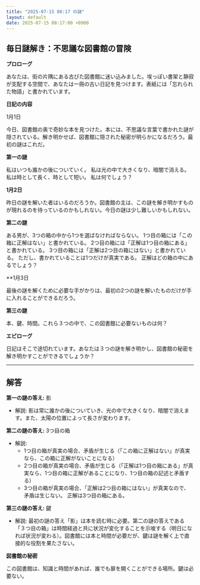 ```yaml
---
title: "2025-07-15 08:17 の謎"
layout: default
date: 2025-07-15 08:17:00 +0900
---
```

## 毎日謎解き：不思議な図書館の冒険

**プロローグ**

あなたは、街の片隅にある古びた図書館に迷い込みました。埃っぽい書架と静寂が支配する空間で、あなたは一冊の古い日記を見つけます。表紙には「忘れられた物語」と書かれています。

**日記の内容**

1月1日

今日、図書館の奥で奇妙な本を見つけた。本には、不思議な言葉で書かれた謎が隠されている。解き明かせば、図書館に隠された秘密が明らかになるだろう。最初の謎はこれだ。

**第一の謎**

私はいつも誰かの後についていく。
私は光の中で大きくなり、暗闇で消える。
私は時として長く、時として短い。
私は何でしょう？

**1月2日**

昨日の謎を解いた者はいるのだろうか。図書館の主は、この謎を解き明かすものが現れるのを待っているのかもしれない。今日の謎は少し難しいかもしれない。

**第二の謎**

ある男が、3つの箱の中から1つを選ばなければならない。
1つ目の箱には「この箱に正解はない」と書かれている。
2つ目の箱には「正解は1つ目の箱にある」と書かれている。
3つ目の箱には「正解は2つ目の箱にはない」と書かれている。
ただし、書かれていることは1つだけが真実である。
正解はどの箱の中にあるでしょう？

**1月3日

最後の謎を解くために必要な手がかりは、最初の2つの謎を解いたものだけが手に入れることができるだろう。

**第三の謎**

本、鍵、時間。これら３つの中で、この図書館に必要ないものは何？

**エピローグ**

日記はそこで途切れています。あなたは３つの謎を解き明かし、図書館の秘密を解き明かすことができるでしょうか？

---

## 解答

**第一の謎の答え:** 影

*   解説: 影は常に誰かの後についていき、光の中で大きくなり、暗闇で消えます。また、太陽の位置によって長さが変わります。

**第二の謎の答え:** 3つ目の箱

*   解説:
    *   1つ目の箱が真実の場合、矛盾が生じる（「この箱に正解はない」が真実なら、この箱に正解がないことになる）
    *   2つ目の箱が真実の場合、矛盾が生じる（「正解は1つ目の箱にある」が真実なら、1つ目の箱に正解があることになり、1つ目の箱の記述と矛盾する）
    *   3つ目の箱が真実の場合、「正解は2つ目の箱にはない」が真実なので、矛盾は生じない。
        正解は3つ目の箱にある。

**第三の謎の答え:** 鍵

*   解説:
    最初の謎の答え「影」は本を読む時に必要。第二の謎の答えである「３つ目の箱」は時間経過と共に状況が変化することを示唆する（明日になれば状況が変わる）。図書館には本と時間が必要だが、鍵は謎を解く上で直接的な役割を果たさない。

**図書館の秘密**

この図書館は、知識と時間があれば、誰でも扉を開くことができる場所。鍵は必要ない。
